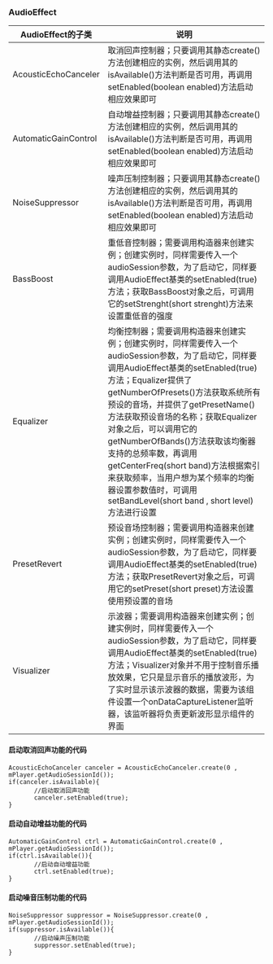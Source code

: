 ### AudioEffect


|AudioEffect的子类|说明|
|------|------|
|AcousticEchoCanceler|取消回声控制器；只要调用其静态create()方法创建相应的实例，然后调用其的isAvailable()方法判断是否可用，再调用setEnabled(boolean enabled)方法启动相应效果即可|
|AutomaticGainControl|自动增益控制器；只要调用其静态create()方法创建相应的实例，然后调用其的isAvailable()方法判断是否可用，再调用setEnabled(boolean enabled)方法启动相应效果即可|
|NoiseSuppressor|噪声压制控制器；只要调用其静态create()方法创建相应的实例，然后调用其的isAvailable()方法判断是否可用，再调用setEnabled(boolean enabled)方法启动相应效果即可|
|BassBoost|重低音控制器；需要调用构造器来创建实例；创建实例时，同样需要传入一个audioSession参数，为了启动它，同样要调用AudioEffect基类的setEnabled(true)方法；获取BassBoost对象之后，可调用它的setStrenght(short strenght)方法来设置重低音的强度|
|Equalizer|均衡控制器；需要调用构造器来创建实例；创建实例时，同样需要传入一个audioSession参数，为了启动它，同样要调用AudioEffect基类的setEnabled(true)方法；Equalizer提供了getNumberOfPresets()方法获取系统所有预设的音场，并提供了getPresetName()方法获取预设音场的名称；获取Equalizer对象之后，可以调用它的getNumberOfBands()方法获取该均衡器支持的总频率数，再调用getCenterFreq(short band)方法根据索引来获取频率，当用户想为某个频率的均衡器设置参数值时，可调用setBandLevel(short band , short level)方法进行设置|
|PresetRevert|预设音场控制器；需要调用构造器来创建实例；创建实例时，同样需要传入一个audioSession参数，为了启动它，同样要调用AudioEffect基类的setEnabled(true)方法；获取PresetRevert对象之后，可调用它的setPreset(short preset)方法设置使用预设置的音场|
|Visualizer|示波器；需要调用构造器来创建实例；创建实例时，同样需要传入一个audioSession参数，为了启动它，同样要调用AudioEffect基类的setEnabled(true)方法；Visualizer对象并不用于控制音乐播放效果，它只是显示音乐的播放波形，为了实时显示该示波器的数据，需要为该组件设置一个onDataCaptureListener监听器，该监听器将负责更新波形显示组件的界面|

#### 启动取消回声功能的代码

```
AcousticEchoCanceler canceler = AcousticEchoCanceler.create(0 , mPlayer.getAudioSessionId());
if(canceler.isAvailable){
       //启动取消回声功能
       canceler.setEnabled(true);
}
```

#### 启动自动增益功能的代码

```
AutomaticGainControl ctrl = AutomaticGainControl.create(0 , mPlayer.getAudioSessionId());
if(ctrl.isAvailable()){
       //启动自动增益功能
       ctrl.setEnabled(true);
}
```

#### 启动噪音压制功能的代码

```
NoiseSuppressor suppressor = NoiseSuppressor.create(0 , mPlayer.getAudioSessionId());
if(suppressor.isAvailable()){
       //启动噪声压制功能
       suppressor.setEnabled(true);
}
```
